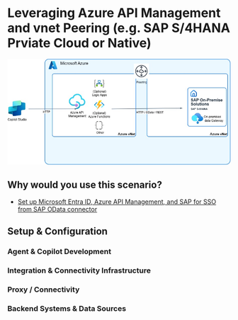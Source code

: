 # Leveraging Azure API Management and vnet Peering (e.g. SAP S/4HANA Prviate Cloud or Native)

![Architecture - Azure vNet Peering](./AzureAPIMVnet.jpg)

## Why would you use this scenario?

* [Set up Microsoft Entra ID, Azure API Management, and SAP for SSO from SAP OData connector](https://learn.microsoft.com/en-us/power-platform/sap/connect/entra-id-apim-oauth)



## Setup & Configuration
### Agent & Copilot Development 

### Integration & Connectivity Infrastructure

### Proxy / Connectivity

### Backend Systems & Data Sources

